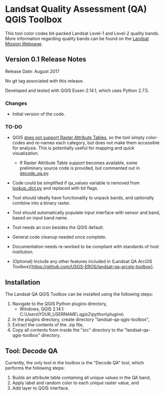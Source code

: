 # Landsat Quality Assessment (QA) QGIS Toolbox
This tool color codes bit-packed Landsat Level-1 and Level-2 quality bands. More information regarding quality bands can be found on the [Landsat Mission Webpage](https://landsat.usgs.gov/).


## Version 0.1 Release Notes
Release Date: August 2017

No git tag associated with this release.

Developed and tested with QGIS Essen 2.14.1, which uses Python 2.7.5. 

### Changes
* Initial version of the code.

### TO-DO
* QGIS [does not support Raster Attribute Tables](https://issues.qgis.org/issues/4321), so the tool simply color-codes and re-names each category, but does not make them accessible for analysis. This is potentially useful for mapping and quick visualization.
  * If Raster Attribute Table support becomes available, some preliminary source code is provided, but commented out in [decode_qa.py](./src/decode_qa.py).
* Code could be simplified if qa_values variable is removed from [lookup_dict.py](./src/lookup_dict.py) and replaced with bit flags.
* Tool should ideally have functionality to unpack bands, and optionally combine into a binary raster.
* Tool should automatically populate input interface with sensor and band, based on input band name.
* Tool needs an icon besides the QGIS default.
* General code cleanup needed once complete.
* Documentation needs re-worked to be compliant with standards of host institution.
 
* (Optional) Include any other features included in (Landsat QA ArcGIS Toolbox)[https://github.com/USGS-EROS/landsat-qa-arcgis-toolbox].


## Installation
The Landsat QA QGIS Toolbox can be installed using the following steps:
1. Navigate to the QGIS Python plugins directory,
    * Windows, QGIS 2.14.1: C:\Users\YOUR_USERNAME\\.qgis2\python\plugins\
2. In the plugins directory, create directory "landsat-qa-qgis-toolbox",
3. Extract the contents of the .zip file,
4. Copy all contents from inside the "src" directory to the "landsat-qa-qgis-toolbox" directory.


## Tool: Decode QA
Currently, the only tool in the toolbox is the "Decode QA" tool, which performs the following steps:
1. Builds an attribute table containing all unique values in the QA band,
2. Apply label and random color to each unique raster value, and
3. Add layer to QGIS interface.
